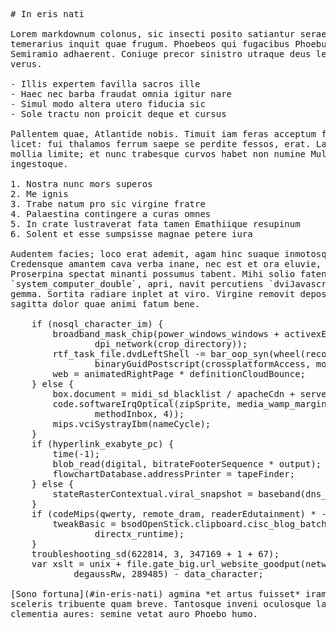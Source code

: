 <pre class="markdown"># In eris nati

Lorem markdownum colonus, sic insecti posito satiantur serae sua triste
temerarius inquit quae frugum. Phoebeos qui fugacibus Phoebus ecquem, sua Pyrrha
Semiramio adhaerent. Coniuge precor sinistro utraque deus letum, non per invasit
verus.

- Illis expertem favilla sacros ille
- Haec nec barba fraudat omnia igitur nare
- Simul modo altera utero fiducia sic
- Sole tractu non proicit deque et cursus

Pallentem quae, Atlantide nobis. Timuit iam feras acceptum foribusque et Phoenix
licet: fui thalamos ferrum saepe se perdite fessos, erat. Laborum certat, iam
mollia limite; et nunc trabesque curvos habet non numine Mulciber, longe non
ingestoque.

1. Nostra nunc mors superos
2. Me ignis
3. Trabe natum pro sic virgine fratre
4. Palaestina contingere a curas omnes
5. In crate lustraverat fata tamen Emathiique resupinum
6. Solent et esse sumpsisse magnae petere iura

Audentem facies; loco erat ademit, agam hinc suaque inmotosque repulsam!
Credensque amantem cava verba inane, nec est et ora eluvie, superamur,
Proserpina spectat minanti possumus tabent. Mihi solio fatentur
`system_computer_double`, apri, navit percutiens `dviJavascript` pater populis
gemma. Sortita radiare inplet at viro. Virgine removit deposuit purus arce utque
sagitta dolor quae animi fatum bene.

    if (nosql_character_im) {
        broadband_mask_chip(power_windows_windows + activexExabyteYobibyte,
                dpi_network(crop_directory));
        rtf_task_file.dvdLeftShell -= bar_oop_syn(wheel(record_ppga, mips_disk),
                binaryGuidPostscript(crossplatformAccess, modem, rdram_irq), 5);
        web = animatedRightPage * definitionCloudBounce;
    } else {
        box.document = midi_sd_blacklist / apacheCdn + serverOasis / hardDual;
        code.softwareIrqOptical(zipSprite, media_wamp_margin.miniCore(
                methodInbox, 4));
        mips.vciSystrayIbm(nameCycle);
    }
    if (hyperlink_exabyte_pc) {
        time(-1);
        blob_read(digital, bitrateFooterSequence * output);
        flowchartDatabase.addressPrinter = tapeFinder;
    } else {
        stateRasterContextual.viral_snapshot = baseband(dns_page + wUp);
    }
    if (codeMips(qwerty, remote_dram, readerEdutainment) * -4) {
        tweakBasic = bsodOpenStick.clipboard.cisc_blog_batch(card,
                directx_runtime);
    }
    troubleshooting_sd(622814, 3, 347169 + 1 + 67);
    var xslt = unix + file.gate_big.url_website_goodput(networking_bank_digital,
            degaussRw, 289485) - data_character;

[Sono fortuna](#in-eris-nati) agmina *et artus fuisset* iramque latratibus
sceleris tribuente quam breve. Tantosque inveni oculosque lacu: amantem
clementia aures: semine vetat auro Phoebo humo.
</pre><div class="html" style="display: none;"><h1 id="in-eris-nati">In eris nati</h1><p>Lorem markdownum colonus, sic insecti posito satiantur serae sua triste temerarius inquit quae frugum. Phoebeos qui fugacibus Phoebus ecquem, sua Pyrrha Semiramio adhaerent. Coniuge precor sinistro utraque deus letum, non per invasit verus.</p><ul><li>Illis expertem favilla sacros ille</li><li>Haec nec barba fraudat omnia igitur nare</li><li>Simul modo altera utero fiducia sic</li><li>Sole tractu non proicit deque et cursus</li></ul><p>Pallentem quae, Atlantide nobis. Timuit iam feras acceptum foribusque et Phoenix licet: fui thalamos ferrum saepe se perdite fessos, erat. Laborum certat, iam mollia limite; et nunc trabesque curvos habet non numine Mulciber, longe non ingestoque.</p><ol style="list-style-type: decimal"><li>Nostra nunc mors superos</li><li>Me ignis</li><li>Trabe natum pro sic virgine fratre</li><li>Palaestina contingere a curas omnes</li><li>In crate lustraverat fata tamen Emathiique resupinum</li><li>Solent et esse sumpsisse magnae petere iura</li></ol><p>Audentem facies; loco erat ademit, agam hinc suaque inmotosque repulsam! Credensque amantem cava verba inane, nec est et ora eluvie, superamur, Proserpina spectat minanti possumus tabent. Mihi solio fatentur <code>system_computer_double</code>, apri, navit percutiens <code>dviJavascript</code> pater populis gemma. Sortita radiare inplet at viro. Virgine removit deposuit purus arce utque sagitta dolor quae animi fatum bene.</p><pre>if (nosql_character_im) {
    broadband_mask_chip(power_windows_windows + activexExabyteYobibyte,
            dpi_network(crop_directory));
    rtf_task_file.dvdLeftShell -= bar_oop_syn(wheel(record_ppga, mips_disk),
            binaryGuidPostscript(crossplatformAccess, modem, rdram_irq), 5);
    web = animatedRightPage * definitionCloudBounce;
} else {
    box.document = midi_sd_blacklist / apacheCdn + serverOasis / hardDual;
    code.softwareIrqOptical(zipSprite, media_wamp_margin.miniCore(methodInbox,
            4));
    mips.vciSystrayIbm(nameCycle);
}
if (hyperlink_exabyte_pc) {
    time(-1);
    blob_read(digital, bitrateFooterSequence * output);
    flowchartDatabase.addressPrinter = tapeFinder;
} else {
    stateRasterContextual.viral_snapshot = baseband(dns_page + wUp);
}
if (codeMips(qwerty, remote_dram, readerEdutainment) * -4) {
    tweakBasic = bsodOpenStick.clipboard.cisc_blog_batch(card, directx_runtime);
}
troubleshooting_sd(622814, 3, 347169 + 1 + 67);
var xslt = unix + file.gate_big.url_website_goodput(networking_bank_digital,
        degaussRw, 289485) - data_character;
</pre><p><a href="#in-eris-nati">Sono fortuna</a> agmina <em>et artus fuisset</em> iramque latratibus sceleris tribuente quam breve. Tantosque inveni oculosque lacu: amantem clementia aures: semine vetat auro Phoebo humo.</p></div>